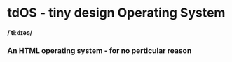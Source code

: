 # tdOS - tiny design Operating System
#### /ˈtiːdɪəs/
### An HTML operating system - for no perticular reason





